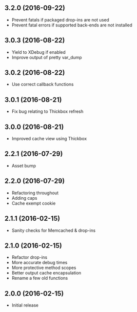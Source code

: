 ## 3.2.0 (2016-09-22)
* Prevent fatals if packaged drop-ins are not used
* Prevent fatal errors if supported back-ends are not installed

## 3.0.3 (2016-08-22)
* Yield to XDebug if enabled
* Improve output of pretty var_dump

## 3.0.2 (2016-08-22)
* Use correct callback functions

## 3.0.1 (2016-08-21)
* Fix bug relating to Thickbox refresh

## 3.0.0 (2016-08-21)
* Improved cache view using Thickbox

## 2.2.1 (2016-07-29)
* Asset bump

## 2.2.0 (2016-07-29)
* Refactoring throughout
* Adding caps
* Cache exempt cookie

## 2.1.1 (2016-02-15)
* Sanity checks for Memcached & drop-ins

## 2.1.0 (2016-02-15)
* Refactor drop-ins
* More accurate debug times
* More protective method scopes
* Better output cache encapsulation
* Rename a few old functions

## 2.0.0 (2016-02-15)
* Initial release
